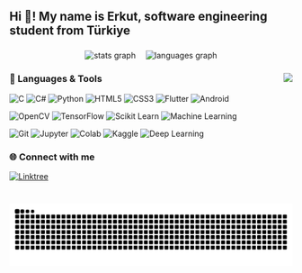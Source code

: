 <h2 align="left">Hi 👋! My name is Erkut, software engineering student from Türkiye</h2>

###

<div align="center">
  <img src="https://github-readme-stats.vercel.app/api?username=erkutym1&hide_title=false&hide_rank=false&show_icons=true&include_all_commits=true&count_private=true&disable_animations=false&theme=dracula&locale=en&hide_border=false" height="150" alt="stats graph" />
  <img width="10" />
  <img src="https://github-readme-stats.vercel.app/api/top-langs?username=erkutym1&locale=en&hide_title=false&layout=compact&card_width=320&langs_count=5&theme=dracula&hide_border=false" height="150" alt="languages graph" />
</div>

###

<img align="right" height="150" src="https://miro.medium.com/v2/resize:fit:1400/1*VMmvImch6VU5pc2VktY1uw.gif" />

###

### 🚀 Languages & Tools

<div align="left">

![C](https://img.shields.io/badge/C-%2300599C.svg?style=for-the-badge&logo=c&logoColor=white)
![C#](https://img.shields.io/badge/C%23-%23239120.svg?style=for-the-badge&logo=c-sharp&logoColor=white)
![Python](https://img.shields.io/badge/Python-%233776AB.svg?style=for-the-badge&logo=python&logoColor=white)
![HTML5](https://img.shields.io/badge/HTML5-%23E34F26.svg?style=for-the-badge&logo=html5&logoColor=white)
![CSS3](https://img.shields.io/badge/CSS3-%231572B6.svg?style=for-the-badge&logo=css3&logoColor=white)
![Flutter](https://img.shields.io/badge/Flutter-%2302569B.svg?style=for-the-badge&logo=flutter&logoColor=white)
![Android](https://img.shields.io/badge/Android-%233DDC84.svg?style=for-the-badge&logo=android&logoColor=white)

![OpenCV](https://img.shields.io/badge/OpenCV-%23white.svg?style=for-the-badge&logo=opencv&logoColor=black)
![TensorFlow](https://img.shields.io/badge/TensorFlow-%23FF6F00.svg?style=for-the-badge&logo=tensorflow&logoColor=white)
![Scikit Learn](https://img.shields.io/badge/Scikit--Learn-%23F7931E.svg?style=for-the-badge&logo=scikit-learn&logoColor=white)
![Machine Learning](https://img.shields.io/badge/Machine%20Learning-%2300BFFF.svg?style=for-the-badge&logo=ghost&logoColor=white)

![Git](https://img.shields.io/badge/Git-%23F05032.svg?style=for-the-badge&logo=git&logoColor=white)
![Jupyter](https://img.shields.io/badge/Jupyter-%23F37626.svg?style=for-the-badge&logo=jupyter&logoColor=white)
![Colab](https://img.shields.io/badge/Google%20Colab-%23F9AB00.svg?style=for-the-badge&logo=googlecolab&logoColor=white)
![Kaggle](https://img.shields.io/badge/Kaggle-%2300B6F1.svg?style=for-the-badge&logo=kaggle&logoColor=white)
![Deep Learning](https://img.shields.io/badge/Deep%20Learning-%230A0A23.svg?style=for-the-badge&logo=deepnote&logoColor=white)

</div>

###

### 🌐 Connect with me

<div align="left">
  <a href="https://linktr.ee/erkutym1" target="_blank">
    <img src="https://img.shields.io/badge/Linktree-%2327C7A9.svg?style=for-the-badge&logo=linktree&logoColor=white" alt="Linktree" />
  </a>
</div>

###

<br clear="both" />

<img src="https://raw.githubusercontent.com/erkutym1/erkutym1/output/snake.svg" alt="Snake animation" />

